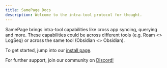```yaml
---
title: SamePage Docs
description: Welcome to the intra-tool protocol for thought.
---
```


SamePage brings intra-tool capabilities like cross app syncing, querying and more. These capabilities could be across different tools (e.g. Roam <> LogSeq) or across the same tool (Obsidian <> Obsidian).

To get started, jump into our [install page](/install).

For further support, join our community on [Discord!](https://discord.gg/UpKAfUvUPd)
